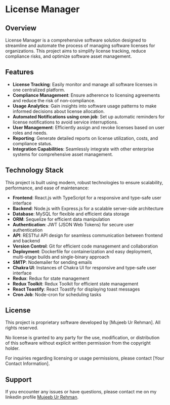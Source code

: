 # License Manager

## Overview
License Manager is a comprehensive software solution designed to streamline and automate the process of managing software licenses for organizations. This project aims to simplify license tracking, reduce compliance risks, and optimize software asset management.

## Features
- **License Tracking**: Easily monitor and manage all software licenses in one centralized platform.
- **Compliance Management**: Ensure adherence to licensing agreements and reduce the risk of non-compliance.
- **Usage Analytics**: Gain insights into software usage patterns to make informed decisions about license allocation.
- **Automated Notifications using cron job**: Set up automatic reminders for license notifications to avoid service interruptions.
- **User Management**: Efficiently assign and revoke licenses based on user roles and needs.
- **Reporting**: Generate detailed reports on license utilization, costs, and compliance status.
- **Integration Capabilities**: Seamlessly integrate with other enterprise systems for comprehensive asset management.

## Technology Stack
This project is built using modern, robust technologies to ensure scalability, performance, and ease of maintenance:

- **Frontend**: React.js with TypeScript for a responsive and type-safe user interface
- **Backend**: Node.js with Express.js for a scalable server-side architecture
- **Database**: MySQL for flexible and efficient data storage
- **ORM**: Sequelize for efficient data manipulation
- **Authentication**: JWT (JSON Web Tokens) for secure user authentication
- **API**: RESTful API design for seamless communication between frontend and backend
- **Version Control**: Git for efficient code management and collaboration
- **Deployment**: Dockerfile for containerization and easy deployment, multi-stage builds and single-binary approach
- **SMTP**: Nodemailer for sending emails
- **Chakra UI**: Instances of Chakra UI for responsive and type-safe user interface
- **Redux**: Redux for state management
- **Redux Toolkit**: Redux Toolkit for efficient state management
- **React Toastify**: React Toastify for displaying toast messages
- **Cron Job**: Node-cron for scheduling tasks

## License
This project is proprietary software developed by [Mujeeb Ur Rehman]. All rights reserved.

No license is granted to any party for the use, modification, or distribution of this software without explicit written permission from the copyright holder.

For inquiries regarding licensing or usage permissions, please contact [Your Contact Information].

## Support
If you encounter any issues or have questions, please contact me on my linkedin profile [Mujeeb Ur Rehman](https://www.linkedin.com/in/mujeeb-tech/).
